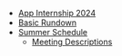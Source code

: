 - [App Internship 2024](Home.md)
- [Basic Rundown](BasicRundown.md)
- [Summer Schedule](SummerSchedule.md)
  - [Meeting Descriptions](MeetingDescriptions.md)
